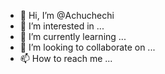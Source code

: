 - 👋 Hi, I’m @Achuchechi
- 👀 I’m interested in ...
- 🌱 I’m currently learning ...
- 💞️ I’m looking to collaborate on ...
- 📫 How to reach me ...

<!---
Achuchechi/Achuchechi is a ✨ special ✨ repository because its `README.md` (this file) appears on your GitHub profile.
You can click the Preview link to take a look at your changes.
--->
